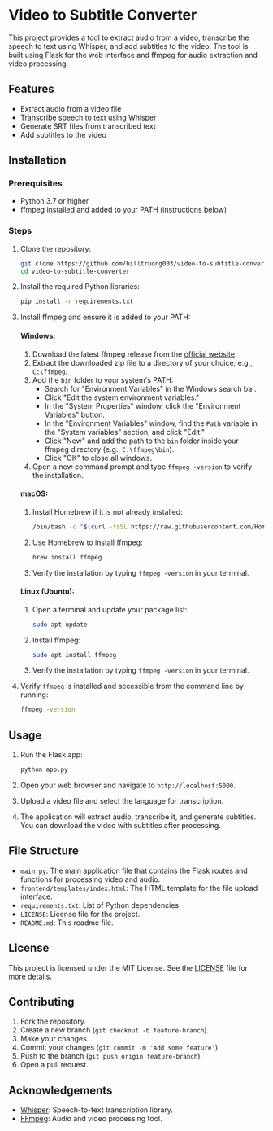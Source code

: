 # Video to Subtitle Converter

This project provides a tool to extract audio from a video, transcribe the speech to text using Whisper, and add subtitles to the video. The tool is built using Flask for the web interface and ffmpeg for audio extraction and video processing.

## Features

- Extract audio from a video file
- Transcribe speech to text using Whisper
- Generate SRT files from transcribed text
- Add subtitles to the video

## Installation

### Prerequisites

- Python 3.7 or higher
- ffmpeg installed and added to your PATH (instructions below)

### Steps

1. Clone the repository:

    ```bash
    git clone https://github.com/billtruong003/video-to-subtitle-converter.git
    cd video-to-subtitle-converter
    ```

2. Install the required Python libraries:

    ```bash
    pip install -r requirements.txt
    ```

3. Install ffmpeg and ensure it is added to your PATH:

    #### Windows:

    1. Download the latest ffmpeg release from the [official website](https://ffmpeg.org/download.html).
    2. Extract the downloaded zip file to a directory of your choice, e.g., `C:\ffmpeg`.
    3. Add the `bin` folder to your system's PATH:
       - Search for "Environment Variables" in the Windows search bar.
       - Click "Edit the system environment variables."
       - In the "System Properties" window, click the "Environment Variables" button.
       - In the "Environment Variables" window, find the `Path` variable in the "System variables" section, and click "Edit."
       - Click "New" and add the path to the `bin` folder inside your ffmpeg directory (e.g., `C:\ffmpeg\bin`).
       - Click "OK" to close all windows.
    4. Open a new command prompt and type `ffmpeg -version` to verify the installation.

    #### macOS:

    1. Install Homebrew if it is not already installed:
        ```bash
        /bin/bash -c "$(curl -fsSL https://raw.githubusercontent.com/Homebrew/install/HEAD/install.sh)"
        ```

    2. Use Homebrew to install ffmpeg:
        ```bash
        brew install ffmpeg
        ```

    3. Verify the installation by typing `ffmpeg -version` in your terminal.

    #### Linux (Ubuntu):

    1. Open a terminal and update your package list:
        ```bash
        sudo apt update
        ```

    2. Install ffmpeg:
        ```bash
        sudo apt install ffmpeg
        ```

    3. Verify the installation by typing `ffmpeg -version` in your terminal.

4. Verify `ffmpeg` is installed and accessible from the command line by running:

    ```bash
    ffmpeg -version
    ```

## Usage

1. Run the Flask app:

    ```bash
    python app.py
    ```

2. Open your web browser and navigate to `http://localhost:5000`.

3. Upload a video file and select the language for transcription.

4. The application will extract audio, transcribe it, and generate subtitles. You can download the video with subtitles after processing.

## File Structure

- `main.py`: The main application file that contains the Flask routes and functions for processing video and audio.
- `frontend/templates/index.html`: The HTML template for the file upload interface.
- `requirements.txt`: List of Python dependencies.
- `LICENSE`: License file for the project.
- `README.md`: This readme file.

## License

This project is licensed under the MIT License. See the [LICENSE](LICENSE) file for more details.

## Contributing

1. Fork the repository.
2. Create a new branch (`git checkout -b feature-branch`).
3. Make your changes.
4. Commit your changes (`git commit -m 'Add some feature'`).
5. Push to the branch (`git push origin feature-branch`).
6. Open a pull request.

## Acknowledgements

- [Whisper](https://github.com/openai/whisper): Speech-to-text transcription library.
- [FFmpeg](https://ffmpeg.org/): Audio and video processing tool.
